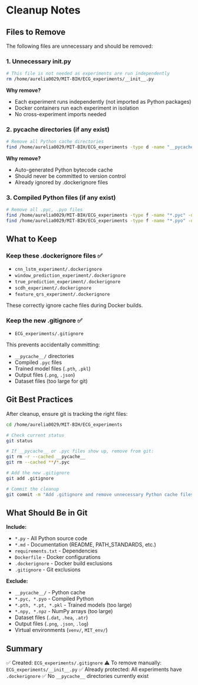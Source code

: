 # Cleanup Notes

## Files to Remove

The following files are unnecessary and should be removed:

### 1. Unnecessary __init__.py
```bash
# This file is not needed as experiments are run independently
rm /home/aurelia0029/MIT-BIH/ECG_experiments/__init__.py
```

**Why remove?**
- Each experiment runs independently (not imported as Python packages)
- Docker containers run each experiment in isolation
- No cross-experiment imports needed

### 2. __pycache__ directories (if any exist)
```bash
# Remove all Python cache directories
find /home/aurelia0029/MIT-BIH/ECG_experiments -type d -name "__pycache__" -exec rm -rf {} +
```

**Why remove?**
- Auto-generated Python bytecode cache
- Should never be committed to version control
- Already ignored by .dockerignore files

### 3. Compiled Python files (if any exist)
```bash
# Remove all .pyc, .pyo files
find /home/aurelia0029/MIT-BIH/ECG_experiments -type f -name "*.pyc" -delete
find /home/aurelia0029/MIT-BIH/ECG_experiments -type f -name "*.pyo" -delete
```

## What to Keep

### Keep these .dockerignore files ✅
- `cnn_lstm_experiment/.dockerignore`
- `window_prediction_experiment/.dockerignore`
- `true_prediction_experiment/.dockerignore`
- `scdh_experiment/.dockerignore`
- `feature_qrs_experiment/.dockerignore`

These correctly ignore cache files during Docker builds.

### Keep the new .gitignore ✅
- `ECG_experiments/.gitignore`

This prevents accidentally committing:
- `__pycache__/` directories
- Compiled `.pyc` files
- Trained model files (`.pth`, `.pkl`)
- Output files (`.png`, `.json`)
- Dataset files (too large for git)

## Git Best Practices

After cleanup, ensure git is tracking the right files:

```bash
cd /home/aurelia0029/MIT-BIH/ECG_experiments

# Check current status
git status

# If __pycache__ or .pyc files show up, remove from git:
git rm -r --cached __pycache__
git rm --cached **/*.pyc

# Add the new .gitignore
git add .gitignore

# Commit the cleanup
git commit -m "Add .gitignore and remove unnecessary Python cache files"
```

## What Should Be in Git

**Include:**
- `*.py` - All Python source code
- `*.md` - Documentation (README, PATH_STANDARDS, etc.)
- `requirements.txt` - Dependencies
- `Dockerfile` - Docker configurations
- `.dockerignore` - Docker build exclusions
- `.gitignore` - Git exclusions

**Exclude:**
- `__pycache__/` - Python cache
- `*.pyc, *.pyo` - Compiled Python
- `*.pth, *.pt, *.pkl` - Trained models (too large)
- `*.npy, *.npz` - NumPy arrays (too large)
- Dataset files (`.dat`, `.hea`, `.atr`)
- Output files (`.png`, `.json`, `.log`)
- Virtual environments (`venv/`, `MIT_env/`)

## Summary

✅ Created: `ECG_experiments/.gitignore`
⚠️  To remove manually: `ECG_experiments/__init__.py`
✅ Already protected: All experiments have `.dockerignore`
✅ No `__pycache__` directories currently exist
